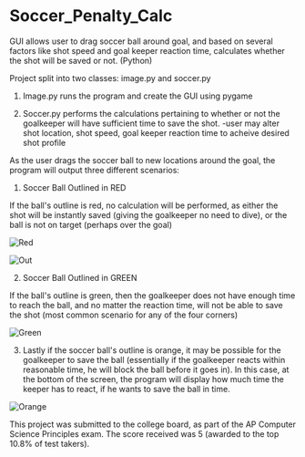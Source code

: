 # Soccer_Penalty_Calc
GUI allows user to drag soccer ball around goal, and based on several factors like shot speed and goal keeper reaction time, calculates whether the shot will be saved or not. (Python)


Project split into two classes: image.py and soccer.py

1) Image.py runs the program and create the GUI using pygame

2) Soccer.py performs the calculations pertaining to whether or not the goalkeeper will have sufficient time to save the shot.
  -user may alter shot location, shot speed, goal keeper reaction time to acheive desired shot profile


As the user drags the soccer ball to new locations around the goal, the program will output three different scenarios:

1) Soccer Ball Outlined in RED

If the ball's outline is red, no calculation will be performed, as either the shot will be instantly saved (giving the goalkeeper no need to dive), or the ball is not on target (perhaps over the goal)

![Red](https://user-images.githubusercontent.com/102982612/181078694-e6639411-cf82-4c14-b497-49796f6d3613.png)

![Out](https://user-images.githubusercontent.com/102982612/181079413-e35ccd03-fd96-4ee6-b195-2a63372a562b.png)


2) Soccer Ball Outlined in GREEN

If the ball's outline is green, then the goalkeeper does not have enough time to reach the ball, and no matter the reaction time, will not be able to save the shot (most common scenario for any of the four corners)

![Green](https://user-images.githubusercontent.com/102982612/181078957-39e97a9e-8184-4a7f-9712-2346d2772289.png)


3) Lastly if the soccer ball's outline is orange, it may be possible for the goalkeeper to save the ball (essentially if the goalkeeper reacts within reasonable time, he will block the ball before it goes in). In this case, at the bottom of the screen, the program will display how much time the keeper has to react, if he wants to save the ball in time.

![Orange](https://user-images.githubusercontent.com/102982612/181079382-581ea4ae-f547-4db2-91de-c71b12ef1c4c.png)


This project was submitted to the college board, as part of the AP Computer Science Principles exam. The score received was 5 (awarded to the top 10.8% of test takers).
